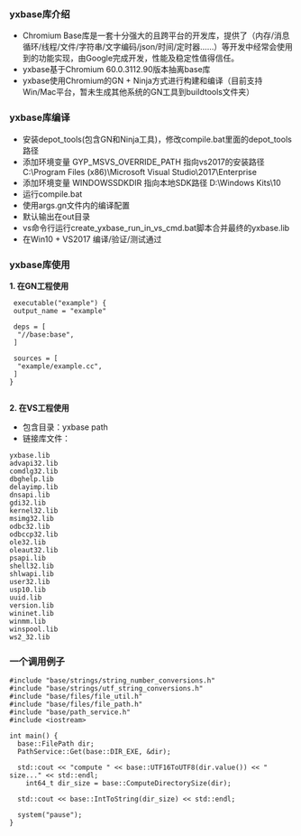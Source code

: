 ### yxbase库介绍
* Chromium Base库是一套十分强大的且跨平台的开发库，提供了（内存/消息循环/线程/文件/字符串/文字编码/json/时间/定时器……）等开发中经常会使用到的功能实现，由Google完成开发，性能及稳定性值得信任。
* yxbase基于Chromium 60.0.3112.90版本抽离base库
* yxbase使用Chromium的GN + Ninja方式进行构建和编译（目前支持Win/Mac平台，暂未生成其他系统的GN工具到buildtools文件夹）

### yxbase库编译
* 安装depot_tools(包含GN和Ninja工具)，修改compile.bat里面的depot_tools 路径
* 添加环境变量 GYP_MSVS_OVERRIDE_PATH  指向vs2017的安装路径 C:\Program Files (x86)\Microsoft Visual Studio\2017\Enterprise
* 添加环境变量 WINDOWSSDKDIR 指向本地SDK路径 D:\Windows Kits\10
* 运行compile.bat
* 使用args.gn文件内的编译配置
* 默认输出在out目录
* vs命令行运行create_yxbase_run_in_vs_cmd.bat脚本合并最终的yxbase.lib
* 在Win10 + VS2017 编译/验证/测试通过

### yxbase库使用
**1. 在GN工程使用**
```
 executable("example") {
 output_name = "example"

 deps = [
  "//base:base",
 ]
 
 sources = [
  "example/example.cc",
 ]
}
 
```

**2. 在VS工程使用**

* 包含目录：yxbase path
* 链接库文件：

```
yxbase.lib
advapi32.lib
comdlg32.lib
dbghelp.lib
delayimp.lib
dnsapi.lib
gdi32.lib
kernel32.lib
msimg32.lib
odbc32.lib
odbccp32.lib
ole32.lib
oleaut32.lib
psapi.lib
shell32.lib
shlwapi.lib
user32.lib
usp10.lib
uuid.lib
version.lib
wininet.lib
winmm.lib
winspool.lib
ws2_32.lib
```

### 一个调用例子
```
#include "base/strings/string_number_conversions.h"
#include "base/strings/utf_string_conversions.h"
#include "base/files/file_util.h"
#include "base/files/file_path.h"
#include "base/path_service.h"
#include <iostream>

int main() {
  base::FilePath dir;
  PathService::Get(base::DIR_EXE, &dir);

  std::cout << "compute " << base::UTF16ToUTF8(dir.value()) << " size..." << std::endl;
    int64_t dir_size = base::ComputeDirectorySize(dir);

  std::cout << base::IntToString(dir_size) << std::endl;
  
  system("pause");
}
```
